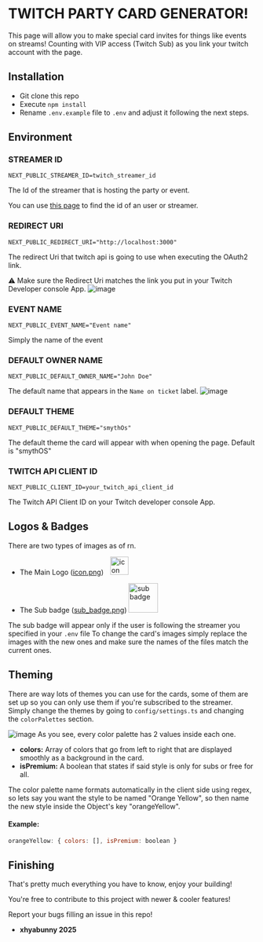 # TWITCH PARTY CARD GENERATOR!
This page will allow you to make special card invites for things like events on streams!
Counting with VIP access (Twitch Sub) as you link your twitch account with the page.

## Installation
- Git clone this repo
- Execute `npm install`
- Rename `.env.example` file to `.env` and adjust it following the next steps.

## Environment
### STREAMER ID
```
NEXT_PUBLIC_STREAMER_ID=twitch_streamer_id
```
The Id of the streamer that is hosting the party or event.

You can use [this page](https://www.streamweasels.com/tools/convert-twitch-username-to-user-id/) to find the id of an user or streamer.
### REDIRECT URI
```
NEXT_PUBLIC_REDIRECT_URI="http://localhost:3000"
```
The redirect Uri that twitch api is going to use when executing the OAuth2 link.

⚠ Make sure the Redirect Uri matches the link you put in your Twitch Developer console App.
![image](https://github.com/user-attachments/assets/20c2bfc6-8b39-4749-bdc9-c2c8411ef820)

### EVENT NAME
```
NEXT_PUBLIC_EVENT_NAME="Event name"
```
Simply the name of the event

### DEFAULT OWNER NAME
```
NEXT_PUBLIC_DEFAULT_OWNER_NAME="John Doe"
```
The default name that appears in the `Name on ticket` label.
![image](https://github.com/user-attachments/assets/e9636724-6722-46e8-89c2-b962f48bf424)

### DEFAULT THEME
```
NEXT_PUBLIC_DEFAULT_THEME="smythOs"
```
The default theme the card will appear with when opening the page.
Default is "smythOS"

### TWITCH API CLIENT ID
```
NEXT_PUBLIC_CLIENT_ID=your_twitch_api_client_id
```
The Twitch API Client ID on your Twitch developer console App.

## Logos & Badges
There are two types of images as of rn.
- The Main Logo ([icon.png](https://github.com/user-attachments/assets/df991703-08f9-4a40-968f-821c4156cbd9)) <img src="https://github.com/user-attachments/assets/df991703-08f9-4a40-968f-821c4156cbd9" alt="icon" style="width: 37px; height: auto;">

- The Sub badge ([sub_badge.png](https://github.com/user-attachments/assets/50227021-b10b-4f7c-8565-6a20c54e6d8f)) <img src="https://github.com/user-attachments/assets/50227021-b10b-4f7c-8565-6a20c54e6d8f" alt="sub badge" style="width: 60px; height: auto;">

The sub badge will appear only if the user is following the streamer you specified in your `.env` file
To change the card's images simply replace the images with the new ones and make sure the names of the files match the current ones.

## Theming
There are way lots of themes you can use for the cards, some of them are set up so you can only use them if you're subscribed to the streamer.
Simply change the themes by going to `config/settings.ts` and changing the `colorPalettes` section.

![image](https://github.com/user-attachments/assets/6fe12137-2df0-45ca-96a3-539a09a01d57)
As you see, every color palette has 2 values inside each one.
- **colors:** Array of colors that go from left to right that are displayed smoothly as a background in the card.
- **isPremium:** A boolean that states if said style is only for subs or free for all.

The color palette name formats automatically in the client side using regex, so lets say you want the style to be named "Orange Yellow", so then name the new style inside the Object's key "orangeYellow".

#### Example:
```js
orangeYellow: { colors: [], isPremium: boolean }
```

## Finishing
That's pretty much everything you have to know, enjoy your building!

You're free to contribute to this project with newer & cooler features!

Report your bugs filling an issue in this repo!

- **xhyabunny 2025**
